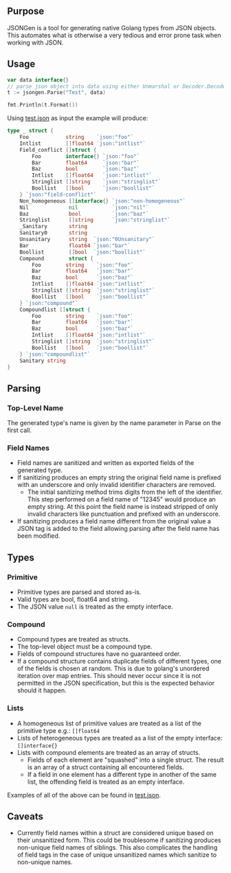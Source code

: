 ## Purpose
JSONGen is a tool for generating native Golang types from JSON objects. This automates what is otherwise a very tedious and error prone task when working with JSON.

## Usage
```go
var data interface{}
// parse json object into data using either Unmarshal or Decoder.Decode
t := jsongen.Parse("Test", data)

fmt.Println(t.Format())
```
Using [test.json](example/test.json) as input the example will produce:
```go
type _ struct {
	Foo            string    `json:"foo"`
	Intlist        []float64 `json:"intlist"`
	Field_conflict []struct {
		Foo        interface{} `json:"foo"`
		Bar        float64     `json:"bar"`
		Baz        bool        `json:"baz"`
		Intlist    []float64   `json:"intlist"`
		Stringlist []string    `json:"stringlist"`
		Boollist   []bool      `json:"boollist"`
	} `json:"field-conflict"`
	Non_homogeneous []interface{} `json:"non-homogeneous"`
	Nil             nil           `json:"nil"`
	Baz             bool          `json:"baz"`
	Stringlist      []string      `json:"stringlist"`
	_Sanitary       string
	Sanitary0       string
	Unsanitary      string  `json:"0Unsanitary"`
	Bar             float64 `json:"bar"`
	Boollist        []bool  `json:"boollist"`
	Compound        struct {
		Foo        string    `json:"foo"`
		Bar        float64   `json:"bar"`
		Baz        bool      `json:"baz"`
		Intlist    []float64 `json:"intlist"`
		Stringlist []string  `json:"stringlist"`
		Boollist   []bool    `json:"boollist"`
	} `json:"compound"`
	Compoundlist []struct {
		Foo        string    `json:"foo"`
		Bar        float64   `json:"bar"`
		Baz        bool      `json:"baz"`
		Intlist    []float64 `json:"intlist"`
		Stringlist []string  `json:"stringlist"`
		Boollist   []bool    `json:"boollist"`
	} `json:"compoundlist"`
	Sanitary string
}
```

## Parsing
### Top-Level Name
The generated type's name is given by the name parameter in Parse on the first call.

### Field Names
  * Field names are sanitized and written as exported fields of the generated type.
  * If sanitizing produces an empty string the original field name is prefixed with an underscore and only invalid identifier characters are removed.
    * The initial sanitizing method trims digits from the left of the identifier. This step performed on a field name of "12345" would produce an empty string. At this point the field name is instead stripped of only invalid characters like punctuation and prefixed with an underscore.
  * If sanitizing produces a field name different from the original value a JSON tag is added to the field allowing parsing after the field name has been modified.

## Types
### Primitive
  * Primitive types are parsed and stored as-is.
  * Valid types are bool, float64 and string.
  * The JSON value `null` is treated as the empty interface.

### Compound
  * Compound types are treated as structs.
  * The top-level object must be a compound type.
  * Fields of compound structures have no guaranteed order.
  * If a compound structure contains duplicate fields of different types, one of the fields is chosen at random. This is due to golang's unordered iteration over map entries. This should never occur since it is not permitted in the JSON specification, but this is the expected behavior should it happen.

### Lists
  * A homogeneous list of primitive  values are treated as a list of the primitive type e.g.: `[]float64`
  * Lists of heterogeneous types are treated as a list of the empty interface: `[]interface{}`
  * Lists with compound elements are treated as an array of structs.
    * Fields of each element are "squashed" into a single struct. The result is an array of a struct containing all encountered fields.
    * If a field in one element has a different type in another of the same list, the offending field is treated as an empty interface.

Examples of all of the above can be found in [test.json](test.json).

## Caveats
  * Currently field names within a struct are considered unique based on their unsanitized form. This could be troublesome if sanitizing produces non-unique field names of siblings. This also complicates the handling of field tags in the case of unique unsanitized names which sanitize to non-unique names.